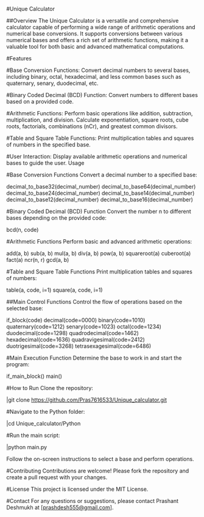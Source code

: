 #Unique Calculator

##Overview
The Unique Calculator is a versatile and comprehensive calculator capable of performing a wide range of arithmetic operations and numerical base conversions. It supports conversions between various numerical bases and offers a rich set of arithmetic functions, making it a valuable tool for both basic and advanced mathematical computations.

#Features

#Base Conversion Functions:
Convert decimal numbers to several bases, including binary, octal, hexadecimal, and less common bases such as quaternary, senary, duodecimal, etc.

#Binary Coded Decimal (BCD) Function:
Convert numbers to different bases based on a provided code.

#Arithmetic Functions:
Perform basic operations like addition, subtraction, multiplication, and division.
Calculate exponentiation, square roots, cube roots, factorials, combinations (nCr), and greatest common divisors.

#Table and Square Table Functions:
Print multiplication tables and squares of numbers in the specified base.

#User Interaction:
Display available arithmetic operations and numerical bases to guide the user.
Usage

#Base Conversion Functions
Convert a decimal number to a specified base:

decimal_to_base32(decimal_number)
decimal_to_base64(decimal_number)
decimal_to_base24(decimal_number)
decimal_to_base14(decimal_number)
decimal_to_base12(decimal_number)
decimal_to_base16(decimal_number)

#Binary Coded Decimal (BCD) Function
Convert the number n to different bases depending on the provided code:

bcd(n, code)


#Arithmetic Functions
Perform basic and advanced arithmetic operations:

add(a, b)
sub(a, b)
mul(a, b)
div(a, b)
pow(a, b)
squareroot(a)
cuberoot(a)
fact(a)
ncr(n, r)
gcd(a, b)

#Table and Square Table Functions
Print multiplication tables and squares of numbers:

table(a, code, i=1)
square(a, code, i=1)


##Main Control Functions
Control the flow of operations based on the selected base:

if_block(code)
decimal(code=0000)
binary(code=1010)
quaternary(code=1212)
senary(code=1023)
octal(code=1234)
duodecimal(code=1298)
quadrodecimal(code=1462)
hexadecimal(code=1636)
quadravigesimal(code=2412)
duotrigesimal(code=3268)
tetrasexagesimal(code=6486)


#Main Execution Function
Determine the base to work in and start the program:

if_main_block()
main()


#How to Run
Clone the repository:

|git clone https://github.com/Pras7616533/Unique_calculator.git

#Navigate to the Python folder:

|cd Unique_calculator/Python

#Run the main script:


|python main.py

Follow the on-screen instructions to select a base and perform operations.

#Contributing
Contributions are welcome! Please fork the repository and create a pull request with your changes.

#License
This project is licensed under the MIT License.

#Contact
For any questions or suggestions, please contact Prashant Deshmukh at [prashdesh555@gmail.com].


